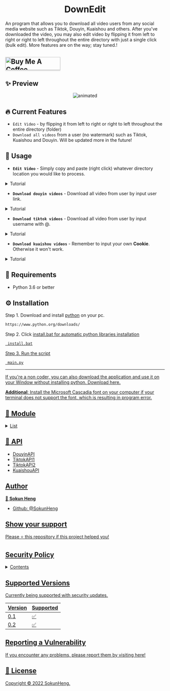 <h1 align="center">DownEdit</h1>


<p>An program that allows you to download all video users from any social media website such as Tiktok, Douyin, Kuaishou and others. After you've downloaded the video, you may also edit video by flipping it from left to right or right to left throughout the entire directory with just a single click (bulk edit). More features are on the way; stay tuned.!<p>

## <a href="https://www.buymeacoffee.com/iamnamheng" target="_blank"><img src="https://cdn.buymeacoffee.com/buttons/default-blue.png" alt="Buy Me A Coffee" style="height: 41px !important;width: 174px !important;box-shadow: 0px 3px 2px 0px rgba(190, 190, 190, 0.5) !important;-webkit-box-shadow: 0px 3px 2px 0px rgba(190, 190, 190, 0.5) !important;" ></a>

## ✨ Preview
<p align="center">
  <img src="https://user-images.githubusercontent.com/44894784/200809403-2cee8c01-7f24-400e-8c13-734ea0a47abc.gif" alt="animated" />
</p>

## 🔥 Current Features
- `Edit Video` - by flipping it from left to right or right to left throughout the entire directory (folder)
- `Download all videos` from a user (no watermark) such as Tiktok, Kuaishou and Douyin. Will be updated more in the future!

## 🚀 Usage
- **`Edit Video`** - Simply copy and paste (right click) whatever directory location you would like to process.

<details>
<summary>Tutorial</summary>

```html
Enter Folder: C:\Users\Name\Desktop\Folder\Video
```

![Edit_Video_AdobeExpress](https://user-images.githubusercontent.com/44894784/200826802-58b223ea-dd01-4f3a-b896-d87228cddd4e.gif)

</details>


- **`Download douyin videos`** - Download all video from user by input user link.

<details>
<summary>Tutorial</summary>

```html
Enter User Link: https://www.douyin.com/user/MS4wLjABAAAAzknqQznbR4gNJFBtYQE8ptAbM4Djr8bGDdfCUataDVSfQK8YMkSI8J5v
```
 <img src="https://user-images.githubusercontent.com/44894784/200826881-0051ef41-a59a-4b39-ae01-d252dc796acc.gif" alt="animated"  width="640"/>

</details>

- **`Download tiktok videos`** - Download all video from user by input username with @.

<details>
<summary>Tutorial</summary>

```html
Enter User: @tiktok
```
<img src="https://user-images.githubusercontent.com/44894784/200826983-a45fc5d0-343a-4921-9077-6f97ebca67a8.gif" alt="animated"  width="640"/>

</details>

- **`Download kuaishou videos`** - Remember to input your own **Cookie**. Otherwise it won't work.

<details>
<summary>Tutorial</summary>

-----

 Step 1. Right click and select on Inspect element.
  
<img src="https://user-images.githubusercontent.com/44894784/200830971-90ee9df9-4b7d-4648-a6a0-0ac327dd9ac7.jpg" alt="tutorial"  width="640"/>

-----
  
```html
Input Cookie: kpf=PC_WEB; kpn=KUAISHOU_VISION; clientid=3; did=web_dfe556cf2a809f194bf54a1d5125ad31; didv=1667716807591; _bl_uid=2bl0haaF5Fnfjd5Ft0tXkm0ksz17; client_key=65890b29; userId=3114192403; ktrace-context=1|MS43NjQ1ODM2OTgyODY2OTgyLjI2NzI4OTgxLjE2NjgwOTQzMTUzNzQuMjM3MDQw|MS43NjQ1ODM2OTgyODY2OTgyLjM5ODM1Mzg4LjE2NjgwOTQzMTUzNzQuMjM3MDQx|0|graphql-server|webservice|false|NA; kuaishou.server.web_st=ChZrdWFpc2hvdS5zZXJ2ZXIud2ViLnN0EqAB8CBZs_S_PC_PFDJL2Do4j19XodeBMi9XmTD_kxJalX8oHZtLxNadJ2HpJKDvkuyRCU52pxMA7ulFKo32pyr3PO4phQTmcghw3M1pjL6gCVW5KyVSo-nJMvTcXhpDn501B6Yz0-XbxYHTdWZw7ITl-lgpWwO_hYalq68Wt5Q7ut7iEPGAVjIXH-r-y5DteaqG1ocz5k0PH3QMaqQSytJN5xoS-1Rj5-IBBNoxoIePYcxZFs4oIiBVPhNOHXk5SvSU1kq6lB8hpXv9CiiIqe6gJihLWZAsVCgFMAE; kuaishou.server.web_ph=8b579bf7ba4c2f740ca6486d022008b01ed1
```
  
Step 2. Copy your Cookie browser.
  
<img src="https://user-images.githubusercontent.com/44894784/201191235-1abda841-7ae1-4bef-a06a-b7c06d12c927.jpg" alt="tutorial"  width="640"/>

-----  
  
```html
Enter User ID: 3xnpgvvuei3umwk
```
  
Step 3. Copy user ID you want to download.  

<img src="https://user-images.githubusercontent.com/44894784/200831086-9e880d15-6921-4593-a46a-c9462e58cd5e.jpg" alt="tutorial"  width="640"/>
  
-----  
  
Tips: If you still getting error, try changing your Browser, use Incognito/Private mode and reset your Internet/IP.

</details>


## 🔎 Requirements
- Python 3.6 or better

## ⚙ Installation 
Step 1. Download and install [python](https://www.python.org/downloads/) on your pc.
```html
https://www.python.org/downloads/
```
Step 2. Click <u>install.bat<u> for automatic python libraries installation
```html
 install.bat
```
Step 3. Run the script
```ht
 main.py
```
-----
If you're a non coder, you can also download the application and use it on your Window without installing python. [Download here.](https://github.com/SokunHeng/DownEdit/releases)

**Additional**: Install the Microsoft [Cascadia](https://github.com/microsoft/cascadia-code) font on your computer if your terminal does not support the font, which is resulting in program error.

## 🔨 Module
  
  <details>
<summary>List</summary>
    
- [Moviepy](https://github.com/Zulko/moviepy)
- [Inquirer](https://pypi.org/project/inquirer/)
- [Colorama](https://github.com/tartley/colorama)
- [Rich](https://github.com/Textualize/rich)
- [Requests](https://requests.readthedocs.io/en/latest/)
- [Pystyle](https://github.com/billythegoat356/pystyle)
- [Request_HTML](https://github.com/kennethreitz/requests-html)
- [Random_User_Agent](https://pypi.org/project/requests-random-user-agent/)
 
</details>


## 📡 API
- [DouyinAPI](https://github.com/Johnserf-Seed/TikTokDownload)
- [TiktokAPI1](https://github.com/yi005/Tiktok-Video-No-Watermark)
- [TiktokAPI2](https://rapidapi.com/yi005/api/tiktok-video-no-watermark2/)
- [KuaishouAPI](https://www.videofk.com/en3886)
## Author

👤 **Sokun Heng**

- Github: [@SokunHeng](https://github.com/SokunHeng)


## Show your support

Please ⭐️ this repository if this project helped you!

## Security Policy

<details>
<summary>Contents</summary>

We will not responsible for any actions resulting from your use or inability to utilize the service, copyright, or anything else arising under this agreement and use at your own risk under Copyright law. Please show respect to the copyright owner and original creator. Thanks

</details>


## Supported Versions

Currently being supported with security updates.

| Version | Supported          |
| ------- | ------------------ |
|   0.1   | :white_check_mark: |
|   0.2   | :white_check_mark: |

## Reporting a Vulnerability

If you encounter any problems, please report them by visiting [here](https://github.com/SokunHeng/DownEdit/issues)!


## 📝 License
Copyright [©](https://justpaste.it/reference-heng) 2022 [SokunHeng](https://github.com/SokunHeng).<br />
